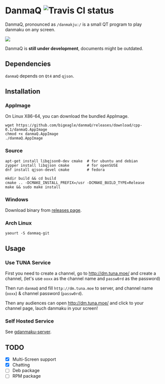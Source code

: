 
# DanmaQ ![Travis CI status](https://travis-ci.org/bigeagle/danmaQ.svg?branch=master)

DanmaQ, pronounced as `/danmakju:/` is a small QT program to play danmaku on any screen.

![](https://raw.githubusercontent.com/bigeagle/danmaQ/master/screenshots/xiaowang.png)

DanmaQ is **still under development**, documents might be outdated.

## Dependencies

`danmaQ` depends on `Qt4` and `qjson`. 

## Installation

### AppImage
On Linux X86-64, you can download the bundled AppImage.
   
    wget https://github.com/bigeagle/danmaQ/releases/download/cpp-0.1/danmaQ.AppImage
    chmod +x danmaQ.AppImage
    ./danmaQ.AppImage

### Source

    apt-get install libqjson0-dev cmake  # for ubuntu and debian
    zypper install libqjson cmake        # for openSUSE
    dnf install qjson-devel cmake        # fedora
    
    mkdir build && cd build 
    cmake .. -DCMAKE_INSTALL_PREFIX=/usr -DCMAKE_BUILD_TYPE=Release 
    make && sudo make install

### Windows

Download binary from [releases page](https://github.com/bigeagle/danmaQ/releases/).

### Arch Linux

    yaourt -S danmaq-git

## Usage

### Use TUNA Service

First you need to create a channel, go to http://dm.tuna.moe/ and create a channel, 
(let's use `ooxx` as the channel name and `passw0rd` as the password)

Then run `danmaQ` and fill `http://dm.tuna.moe` to server, 
and channel name (`ooxx`) & channel password (`passw0rd`). 

Then any audiences can open http://dm.tuna.moe/ and click to your channel page,
lauch danmaku in your screen!

### Self Hosted Service

See [gdanmaku-server](https://github.com/tuna/gdanmaku-server).

## TODO

- [x] Multi-Screen support
- [x] Chatting
- [ ] Deb package
- [ ] RPM package
